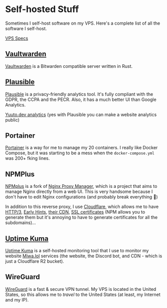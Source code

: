 # Self-hosted Stuff

Sometimes I self-host software on my VPS. Here's a complete list of all the software I self-host.

[VPS Specs](VPS_Specs.md)

## [Vaultwarden](https://vw.yuuto.dev)

[Vaultwarden](https://github.com/dani-garcia/vaultwarden) is a Bitwarden compatible server written in Rust.

## [Plausible](https://analytics.yuuto.dev)

[Plausible](https://plausible.io/) is a privacy-friendly analytics tool. It's fully compliant with the GDPR, the CCPA and the PECR. Also, it has a much better UI than Google Analytics.

[Yuuto.dev analytics](https://analytics.yuuto.dev/yuuto.dev/) (yes with Plausible you can make a website analytics public)

## Portainer

[Portainer](https://www.portainer.io/) is a way for me to manage my 20 containers. I really like Docker Compose, but it was starting to be a mess when the `docker-compose.yml` was 200+ fking lines.

## NPMPlus

[NPMplus](https://github.com/ZoeyVid/NPMplus) is a fork of [Nginx Proxy Manager](https://nginxproxymanager.com), which is a project that aims to manage Nginx directly from a web UI. This is very handsome because I don't have to edit Nginx configurations (and probably break everything 🥲)

In addition to this reverse proxy, I use [Cloudflare](https://www.cloudflare.com/), which allows me to have [HTTP/3](https://en.wikipedia.org/wiki/HTTP/3), [Early Hints](https://developer.mozilla.org/docs/Web/HTTP/Status/103), [their CDN](https://www.cloudflare.com/application-services/products/cdn/), [SSL certificates](https://www.cloudflare.com/application-services/products/ssl/) (NPM allows you to generate them but it's annoying to have to generate certificates for all the subdomains)...

## [Uptime Kuma](https://status.miwa.lol)

[Uptime Kuma](https://github.com/louislam/uptime-kuma) is a self-hosted monitoring tool that I use to monitor my website [Miwa.lol](https://miwa.lol) services (the website, the Discord bot, and CDN - which is just a Cloudflare R2 bucket).

## WireGuard

[WireGuard](https://www.wireguard.com/) is a fast & secure VPN tunnel. My VPS is located in the United States, so this allows me to *travel* to the United States (at least, my Internet and my IP).
